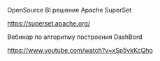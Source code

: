 OpenSource BI решение Apache SuperSet

https://superset.apache.org/

Вебинар по алгоритму построения DashBord

https://www.youtube.com/watch?v=xSp5ykKcQho